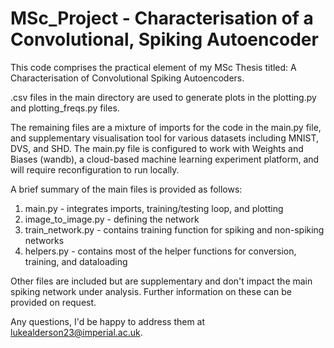# MSc_Project - Characterisation of a Convolutional, Spiking Autoencoder
 
This code comprises the practical element of my MSc Thesis titled: A Characterisation of Convolutional Spiking Autoencoders.

.csv files in the main directory are used to generate plots in the plotting.py and plotting_freqs.py files.

The remaining files are a mixture of imports for the code in the main.py file, and supplementary visualisation tool for various datasets including MNIST, DVS, and SHD. The main.py file is configured to work with Weights and Biases (wandb), a cloud-based machine learning experiment platform, and will require reconfiguration to run locally.

A brief summary of the main files is provided as follows:

1. main.py - integrates imports, training/testing loop, and plotting
2. image_to_image.py - defining the network
3. train_network.py - contains training function for spiking and non-spiking networks
4. helpers.py - contains most of the helper functions for conversion, training, and dataloading

Other files are included but are supplementary and don't impact the main spiking network under analysis. Further information on these can be provided on request.

Any questions, I'd be happy to address them at lukealderson23@imperial.ac.uk.
